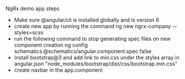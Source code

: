 
NgRx demo app steps

- Make sure @angular/cli is installed globally and is version 6
- create new app by running the command
  ng new ngrx-company --styles=scss
- run the following command to stop generating spec files on new component creation
  ng config schematics.@schematics/angular.component.spec false
- Install bootstrap@3 and add link to min.css under the styles array in angular.json
  "node_modules/bootstrap/dist/css/bootstrap.min.css"
- create navbar in the app.component
